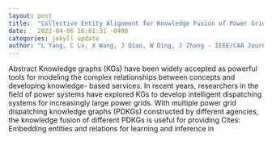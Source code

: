 ```yaml
---
layout: post
title:  "Collective Entity Alignment for Knowledge Fusion of Power Grid Dispatching Knowledge Graphs"
date:   2022-04-06 16:01:31 -0400
categories: jekyll update
author: "L Yang, C Lv, X Wang, J Qiao, W Ding, J Zhang - IEEE/CAA Journal of , 2022"
---
```

Abstract Knowledge graphs (KGs) have been widely accepted as powerful tools for modeling the complex relationships between concepts and developing knowledge- based services. In recent years, researchers in the field of power systems have explored KGs to develop intelligent dispatching systems for increasingly large power grids. With multiple power grid dispatching knowledge graphs (PDKGs) constructed by different agencies, the knowledge fusion of different PDKGs is useful for providing Cites: Embedding entities and relations for learning and inference in